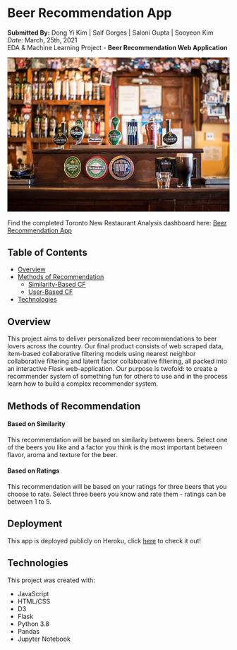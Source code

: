 # Beer Recommendation App

**Submitted By:** Dong Yi Kim | Saif Gorges | Saloni Gupta | Sooyeon Kim </br>
_Date_: March, 25th, 2021\
EDA & Machine Learning Project - **Beer Recommendation Web Application** <br/>

![beer readme1](./All-About-Beer/static/img/slide/slide2.jpg)

Find the completed Toronto New Restaurant Analysis dashboard here: [Beer Recommendation App](https://beer-recommendation-app.herokuapp.com/)


## Table of Contents
  * [Overview](#overview)
  * [Methods of Recommendation](#machine-learning)
    * [Similarity-Based CF](#similarity-based)
    * [User-Based CF](#ratings-based)
  * [Technologies](#technologies)

## <a name="overview"></a>Overview
This project aims to deliver personalized beer recommendations to beer lovers across the country. Our final product consists of web scraped data, item-based collaborative filtering models using nearest neighbor collaborative filtering and latent factor collaborative filtering, all packed into an interactive Flask web-application. Our purpose is twofold: to create a recommender system of something fun for others to use and in the process learn how to build a complex recommender system.
  
## <a name="machine-learning"></a>Methods of Recommendation

#### <a name="similarity-based"></a>Based on Similarity
This recommendation will be based on similarity between beers. Select one of the beers you like and a factor you think is the most important between flavor, aroma and texture for the beer. 

#### <a name="ratings-based"></a>Based on Ratings
This recommendation will be based on your ratings for three beers that you choose to rate. Select three beers you know and rate them - ratings can be between 1 to 5. 


## Deployment
This app is deployed publicly on Heroku, click [here](https://beer-recommendation-app.herokuapp.com/) to check it out!
 
 
## <a name="technologies">Technologies</a>
This project was created with:
* JavaScript
* HTML/CSS
* D3
* Flask
* Python 3.8
* Pandas
* Jupyter Notebook

